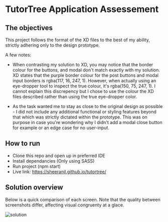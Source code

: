 # TutorTree Application Assessement

## The objectives
This project follows the format of the XD files to the best of my ability, strictly adhering only to the design prototype.

A few notes:

- When contrasting my solution to XD, you may notice that the border colour for the buttons, and modal don't match exactly with my solution. XD states that the purple border colour for the post buttons and modal input borders is rgba(117, 16, 247, 1). However, when actually using an eye-dropper tool to inspect the true colour, it's rgba(150, 75, 247, 1). I cannot explain this discrepency but I chose to use the colour the XD files described rather than using the true eye-dropper color.

- As the task wanted me to stay as close to the original design as possible - I did not include any additional functional or styling features beyond that which was strictly dictated within the prototype. This was on purpose in case you're wondering why I didn't add a modal close button for example or an edge case for no user-input.

## How to run
- Clone this repo and open up in preferred IDE
- Install dependancies (Only using SASS)
- Run project (npm start)
- Live link: https://sheeranjl.github.io/tutortree/

## Solution overview

Below is a quick comparison of each screen. Note that the quality between screenshots differ, affecting visual congruenty at a glace.

![solution](https://user-images.githubusercontent.com/88079543/171071147-211bc05b-8e24-4e42-8c78-31303a69ec74.png)
